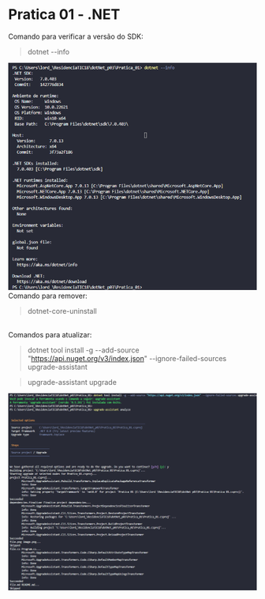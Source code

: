 # Pratica 01 - .NET


Comando para verificar a versão do SDK:

 > dotnet --info


<img src="image.png">

<br>
Comando para remover:

<br>

> dotnet-core-uninstall

<br>
Comandos para atualizar:

<br>

> dotnet tool install -g --add-source "https://api.nuget.org/v3/index.json" --ignore-failed-sources upgrade-assistant

> upgrade-assistant upgrade


<img src="image-1.png">